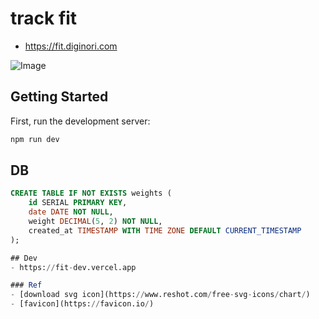 # track fit
- https://fit.diginori.com

![Image](https://github.com/user-attachments/assets/2da6e1db-9479-48e8-aaef-edaafb738d61)

## Getting Started
First, run the development server:

```bash
npm run dev
```

## DB
```sql
CREATE TABLE IF NOT EXISTS weights (
    id SERIAL PRIMARY KEY,
    date DATE NOT NULL,
    weight DECIMAL(5, 2) NOT NULL,
    created_at TIMESTAMP WITH TIME ZONE DEFAULT CURRENT_TIMESTAMP
);

## Dev
- https://fit-dev.vercel.app

### Ref
- [download svg icon](https://www.reshot.com/free-svg-icons/chart/)
- [favicon](https://favicon.io/)
